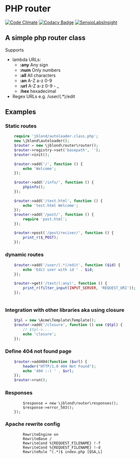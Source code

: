 PHP router
======================

[![Code Climate](https://codeclimate.com/github/JBlond/php-router/badges/gpa.svg)](https://codeclimate.com/github/JBlond/php-router) [![Codacy Badge](https://api.codacy.com/project/badge/Grade/a89005f98a484c2db2baa832c5bd573b)](https://www.codacy.com/app/leet31337/php-router?utm_source=github.com&amp;utm_medium=referral&amp;utm_content=JBlond/php-router&amp;utm_campaign=Badge_Grade)  [![SensioLabsInsight](https://insight.sensiolabs.com/projects/9dcb9412-a54b-491d-afc1-072b97cc4ecc/mini.png)](https://insight.sensiolabs.com/projects/9dcb9412-a54b-491d-afc1-072b97cc4ecc)

## A simple php router class

Supports  
- lambda URLs: 
	- **:any** Any sign
	- **:num** Only numbers
	- **:all** All characters
	- **:an** A-Z a-z 0-9
	- **:url** A-Z a-z 0-9 - _ 
	- **:hex** hexadecimal 
- Regex URLs e.g. /user/(.*)/edit

## Examples

### Static routes
```PHP
	require 'jblond/autoloader.class.php';
	new \jblond\autoloader();
	$router = new \jblond\router\router();
	$router->registry->set('basepath', '');
	$router->init();
	
	$router->add('/', function () {
	    echo 'Welcome';
	});
	
	$router->add('/info/', function () {
	    phpinfo();
	});
	
	$router->add('/test.html', function () {
	    echo 'test.html Welcome';
	});
	$router->add('/post/', function () {
		require 'post.html';
	});

	$router->post('/post/reciver/', function () {
	    print_r($_POST);
	});
```

### dynamic routes
```PHP	
	$router->add('/user/(.*)/edit', function ($id) {
	    echo 'Edit user with id ' . $id;
	});
	
	$router->get('/test/(:any)', function () {
	    print_r(filter_input(INPUT_SERVER, 'REQUEST_URI'));
	});
	
```

### Integration with other libraries aka using closure
```PHP
	$tpl = new \Acme\Template\Template();
	$router->add('/closure', function () use ($tpl) {
	    // $tpl->...
	    echo 'closure';
	});
```

### Define 404 not found page	
	
```PHP
	$router->add404(function ($url) {
	    header("HTTP/1.0 404 Not Found");
	    echo '404 :-( ' . $url;
	});
	$router->run();
```

### Responses
```$router->get('/503/', function (){
	    $response = new \jblond\router\responses();
	    $response->error_503();
	});
```

### Apache rewrite config

```
		RewriteEngine on
		RewriteBase /
		RewriteCond %{REQUEST_FILENAME} !-f
		RewriteCond %{REQUEST_FILENAME} !-d
		RewriteRule ^(.*)$ index.php [QSA,L]
```
